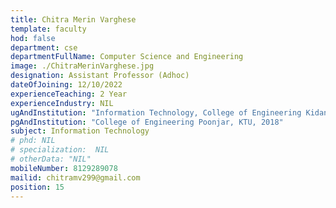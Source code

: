 ```yaml
---
title: Chitra Merin Varghese
template: faculty
hod: false
department: cse
departmentFullName: Computer Science and Engineering
image: ./ChitraMerinVarghese.jpg
designation: Assistant Professor (Adhoc)
dateOfJoining: 12/10/2022
experienceTeaching: 2 Year
experienceIndustry: NIL
ugAndInstitution: "Information Technology, College of Engineering Kidangoor, CUSAT"
pgAndInstitution: "College of Engineering Poonjar, KTU, 2018"
subject: Information Technology
# phd: NIL
# specialization:  NIL
# otherData: "NIL"
mobileNumber: 8129289078    
mailid: chitramv299@gmail.com
position: 15
---
```

